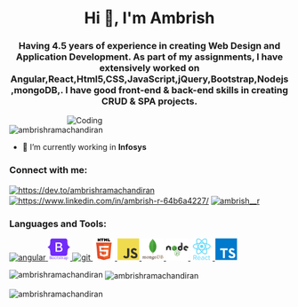 <h1 align="center">Hi 👋, I'm Ambrish</h1>
<h3 align="center">Having 4.5 years of experience in creating Web Design and Application Development. As part of my assignments, I have extensively worked on Angular,React,Html5,CSS,JavaScript,jQuery,Bootstrap,Nodejs,mongoDB,. I have good front-end & back-end skills in creating CRUD & SPA projects.</h3>
<img align="right" alt="Coding" width="400" src="https://encrypted-tbn0.gstatic.com/images?q=tbn:ANd9GcTyL6EomkJv5PAmjGe65xARXUDoaBse5zLORaq1d-Ylcezc2BQc5SkHYqTR7v5OIKh8MZw&usqp=CAU.gif">

<p align="left"> <img src="https://komarev.com/ghpvc/?username=ambrishramachandiran&label=Profile%20views&color=0e75b6&style=flat" alt="ambrishramachandiran" /> </p>


- 🔭 I’m currently working in **Infosys**

<h3 align="left">Connect with me:</h3>
<p align="left">
<a href="https://dev.to/https://dev.to/ambrishramachandiran" target="blank"><img align="center" src="https://raw.githubusercontent.com/rahuldkjain/github-profile-readme-generator/master/src/images/icons/Social/devto.svg" alt="https://dev.to/ambrishramachandiran" height="30" width="40" /></a>
<a href="https://linkedin.com/in/https://www.linkedin.com/in/ambrish-r-64b6a4227/" target="blank"><img align="center" src="https://raw.githubusercontent.com/rahuldkjain/github-profile-readme-generator/master/src/images/icons/Social/linked-in-alt.svg" alt="https://www.linkedin.com/in/ambrish-r-64b6a4227/" height="30" width="40" /></a>
<a href="https://instagram.com/ambrish__r" target="blank"><img align="center" src="https://raw.githubusercontent.com/rahuldkjain/github-profile-readme-generator/master/src/images/icons/Social/instagram.svg" alt="ambrish__r" height="30" width="40" /></a>
</p>

<h3 align="left">Languages and Tools:</h3>
<p align="left"> <a href="https://angular.io" target="_blank" rel="noreferrer"> <img src="https://angular.io/assets/images/logos/angular/angular.svg" alt="angular" width="40" height="40"/> </a> <a href="https://getbootstrap.com" target="_blank" rel="noreferrer"> <img src="https://raw.githubusercontent.com/devicons/devicon/master/icons/bootstrap/bootstrap-plain-wordmark.svg" alt="bootstrap" width="40" height="40"/> </a> <a href="https://git-scm.com/" target="_blank" rel="noreferrer"> <img src="https://www.vectorlogo.zone/logos/git-scm/git-scm-icon.svg" alt="git" width="40" height="40"/> </a> <a href="https://www.w3.org/html/" target="_blank" rel="noreferrer"> <img src="https://raw.githubusercontent.com/devicons/devicon/master/icons/html5/html5-original-wordmark.svg" alt="html5" width="40" height="40"/> </a> <a href="https://developer.mozilla.org/en-US/docs/Web/JavaScript" target="_blank" rel="noreferrer"> <img src="https://raw.githubusercontent.com/devicons/devicon/master/icons/javascript/javascript-original.svg" alt="javascript" width="40" height="40"/> </a> <a href="https://www.mongodb.com/" target="_blank" rel="noreferrer"> <img src="https://raw.githubusercontent.com/devicons/devicon/master/icons/mongodb/mongodb-original-wordmark.svg" alt="mongodb" width="40" height="40"/> </a> <a href="https://nodejs.org" target="_blank" rel="noreferrer"> <img src="https://raw.githubusercontent.com/devicons/devicon/master/icons/nodejs/nodejs-original-wordmark.svg" alt="nodejs" width="40" height="40"/> </a> <a href="https://reactjs.org/" target="_blank" rel="noreferrer"> <img src="https://raw.githubusercontent.com/devicons/devicon/master/icons/react/react-original-wordmark.svg" alt="react" width="40" height="40"/> </a> <a href="https://www.typescriptlang.org/" target="_blank" rel="noreferrer"> <img src="https://raw.githubusercontent.com/devicons/devicon/master/icons/typescript/typescript-original.svg" alt="typescript" width="40" height="40"/> </a> </p>

<p><img align="left" src="https://github-readme-stats.vercel.app/api/top-langs?username=ambrishramachandiran&show_icons=true&locale=en&layout=compact" alt="ambrishramachandiran" /></p>

<p>&nbsp;<img align="center" src="https://github-readme-stats.vercel.app/api?username=ambrishramachandiran&show_icons=true&locale=en" alt="ambrishramachandiran" /></p>

<p><img align="center" src="https://github-readme-streak-stats.herokuapp.com/?user=ambrishramachandiran&" alt="ambrishramachandiran" /></p>
